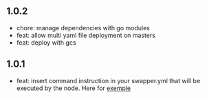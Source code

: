 ## 1.0.2
* chore: manage dependencies with go modules
* feat: allow multi yaml file deployment on masters
* feat: deploy with gcs

## 1.0.1
* feat: insert command instruction in your swapper.yml that will be executed by the node. Here for [exemple](https://github.com/SachaMorard/swapper/tree/master/doc/swapper.yml.examples/7.swapper.with.command.yml) 
